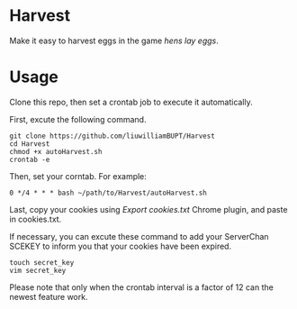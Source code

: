 # Harvest
Make it easy to harvest eggs in the game  *hens lay eggs*.

# Usage
Clone this repo, then set a crontab job to execute it automatically.  

First, excute the following command.
```bash=
git clone https://github.com/liuwilliamBUPT/Harvest
cd Harvest
chmod +x autoHarvest.sh
crontab -e
```
Then, set your corntab.
For example:
```bash=
0 */4 * * * bash ~/path/to/Harvest/autoHarvest.sh
```

Last, copy your cookies using *Export cookies.txt* Chrome plugin, and paste in cookies.txt.

If necessary, you can excute these command to add your ServerChan SCEKEY to inform you that your cookies have been expired.
```bash=
touch secret_key
vim secret_key
```


Please note that only when the crontab interval is a factor of 12 can the newest feature work. 
